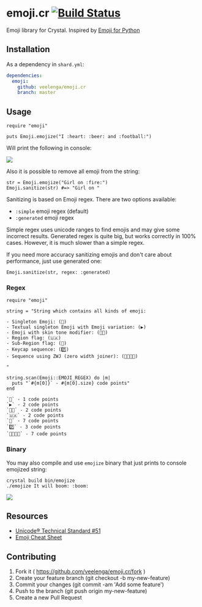 # emoji.cr [![Build Status](https://travis-ci.org/veelenga/emoji.cr.svg?branch=master)](https://travis-ci.org/veelenga/emoji.cr)

Emoji library for Crystal. Inspired by [Emoji for Python](https://github.com/carpedm20/emoji)

## Installation

As a dependency in `shard.yml`:

```yaml
dependencies:
  emoji:
    github: veelenga/emoji.cr
    branch: master
```

## Usage

```crystal
require "emoji"

puts Emoji.emojize("I :heart: :beer: and :football:")
```

Will print the following in console:

![](assets/screen.png)

Also it is possible to remove all emoji from the string:

```crystal
str = Emoji.emojize("Girl on :fire:")
Emoji.sanitize(str) #=> "Girl on "
```

Sanitizing is based on Emoji regex. There are two options available:

- `:simple` emoji regex (default)
- `:generated` emoji regex

Simple regex uses unicode ranges to find emojis and may give some incorrect results.
Generated regex is quite big, but works correctly in 100% cases. 
However, it is much slower than a simple regex. 

If you need more accuracy sanitizing emojis and don't care about performance, just use generated one:

```crystal
Emoji.sanitize(str, regex: :generated)
```

### Regex

```crystal
require "emoji"

string = "String which contains all kinds of emoji:

- Singleton Emoji: (💎)
- Textual singleton Emoji with Emoji variation: (▶️)
- Emoji with skin tone modifier: (🖐🏼)
- Region flag: (🇺🇦)
- Sub-Region flag: (🏴󠁧󠁢󠁳󠁣󠁴󠁿)
- Keycap sequence: (7️⃣)
- Sequence using ZWJ (zero width joiner): (👨‍👩‍👧‍👦)

"

string.scan(Emoji::EMOJI_REGEX) do |m|
  puts "`#{m[0]}` - #{m[0].size} code points"
end
```

```console
`💎` - 1 code points
`▶️` - 2 code points
`🖐🏼` - 2 code points
`🇺🇦` - 2 code points
`🏴󠁧󠁢󠁳󠁣󠁴󠁿` - 7 code points
`7️⃣` - 3 code points
`👨‍👩‍👧‍👦` - 7 code points
```

### Binary

You may also compile and use `emojize` binary that just prints to console emojized string:

```console
crystal build bin/emojize
./emojize It will boom: :boom:
```

![](assets/boom.png)

## Resources

- [Unicode® Technical Standard #51](http://www.unicode.org/reports/tr51/)
- [Emoji Cheat Sheet](http://www.emoji-cheat-sheet.com/)

## Contributing

1. Fork it ( https://github.com/veelenga/emoji.cr/fork )
2. Create your feature branch (git checkout -b my-new-feature)
3. Commit your changes (git commit -am 'Add some feature')
4. Push to the branch (git push origin my-new-feature)
5. Create a new Pull Request
